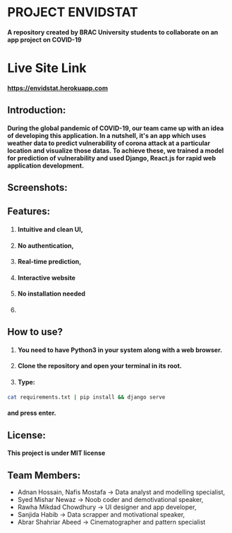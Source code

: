 # PROJECT ENVIDSTAT
#### A repository created by BRAC University students to collaborate on an app project on COVID-19

# Live Site Link
#### https://envidstat.herokuapp.com

## Introduction:
#### During the global pandemic of COVID-19, our team came up with an idea of developing this application. In a nutshell, it's an app which uses weather data to predict vulnerability of corona attack at a particular location and visualize those datas. To achieve these, we trained a model for prediction of vulnerability and used Django, React.js for rapid web application development.

## Screenshots:


## Features:
1. #### Intuitive and clean UI,
2. #### No authentication,
3. #### Real-time prediction,
4. #### Interactive website
5. #### No installation needed
6. #### 

## How to use?
1. #### You need to have Python3 in your system along with a web browser.
2. #### Clone the repository and open your terminal in its root.
3. #### Type: 
```bash
cat requirements.txt | pip install && django serve
```
#### and press enter.

## License:
#### This project is under MIT license

## Team Members:
* Adnan Hossain, Nafis Mostafa -> Data analyst and modelling specialist,
* Syed Mishar Newaz -> Noob coder and demotivational speaker,
* Rawha Mikdad Chowdhury -> UI designer and app developer,
* Sanjida Habib -> Data scrapper and motivational speaker,
* Abrar Shahriar Abeed -> Cinematographer and pattern specialist
